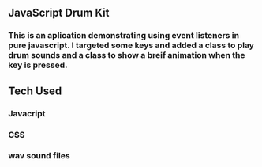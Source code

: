## JavaScript Drum Kit

### This is an aplication demonstrating using event listeners in pure javascript. I targeted some keys and added a class to play drum sounds and a class to show a breif animation when the key is pressed.

## Tech Used
### Javacript
### CSS
### wav sound files
